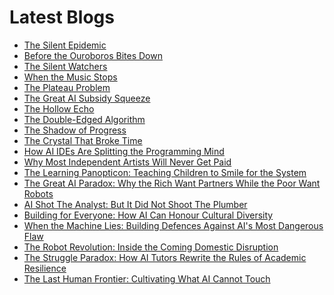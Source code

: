 <!--
**rawveg/rawveg** is a ✨ _special_ ✨ repository because its `README.md` (this file) appears on your GitHub profile.

Here are some ideas to get you started:

- 🔭 I’m currently working on ...
- 🌱 I’m currently learning ...
- 👯 I’m looking to collaborate on ...
- 🤔 I’m looking for help with ...
- 💬 Ask me about ...
- 📫 How to reach me: ...
- 😄 Pronouns: ...
- ⚡ Fun fact: ...
-->

# Latest Blogs
<!-- BLOG-POST-LIST:START -->
- [The Silent Epidemic](https://dev.to/rawveg/the-silent-epidemic-5cip)
- [Before the Ouroboros Bites Down](https://dev.to/rawveg/before-the-ouroboros-bites-down-1n86)
- [The Silent Watchers](https://dev.to/rawveg/the-silent-watchers-43mn)
- [When the Music Stops](https://dev.to/rawveg/when-the-music-stops-4bf0)
- [The Plateau Problem](https://dev.to/rawveg/the-plateau-problem-5gmc)
- [The Great AI Subsidy Squeeze](https://dev.to/rawveg/the-great-ai-subsidy-squeeze-4pjf)
- [The Hollow Echo](https://dev.to/rawveg/the-hollow-echo-1897)
- [The Double-Edged Algorithm](https://dev.to/rawveg/the-double-edged-algorithm-ebh)
- [The Shadow of Progress](https://dev.to/rawveg/the-shadow-of-progress-be6)
- [The Crystal That Broke Time](https://dev.to/rawveg/the-crystal-that-broke-time-f4m)
- [How AI IDEs Are Splitting the Programming Mind](https://dev.to/rawveg/how-ai-ides-are-splitting-the-programming-mind-2537)
- [Why Most Independent Artists Will Never Get Paid](https://dev.to/rawveg/why-most-independent-artists-will-never-get-paid-4edj)
- [The Learning Panopticon: Teaching Children to Smile for the System](https://smarterarticles.co.uk/the-learning-panopticon-teaching-children-to-smile-for-the-system?pk_campaign=rss-feed)
- [The Great AI Paradox: Why the Rich Want Partners While the Poor Want Robots](https://smarterarticles.co.uk/the-great-ai-paradox-why-the-rich-want-partners-while-the-poor-want-robots?pk_campaign=rss-feed)
- [AI Shot The Analyst: But It Did Not Shoot The Plumber](https://smarterarticles.co.uk/ai-shot-the-analyst-but-it-did-not-shoot-the-plumber?pk_campaign=rss-feed)
- [Building for Everyone: How AI Can Honour Cultural Diversity](https://smarterarticles.co.uk/building-for-everyone-how-ai-can-honour-cultural-diversity?pk_campaign=rss-feed)
- [When the Machine Lies: Building Defences Against AI&#39;s Most Dangerous Flaw](https://smarterarticles.co.uk/when-the-machine-lies-building-defences-against-ais-most-dangerous-flaw?pk_campaign=rss-feed)
- [The Robot Revolution: Inside the Coming Domestic Disruption](https://smarterarticles.co.uk/the-robot-revolution-inside-the-coming-domestic-disruption?pk_campaign=rss-feed)
- [The Struggle Paradox: How AI Tutors Rewrite the Rules of Academic Resilience](https://smarterarticles.co.uk/the-struggle-paradox-how-ai-tutors-rewrite-the-rules-of-academic-resilience?pk_campaign=rss-feed)
- [The Last Human Frontier: Cultivating What AI Cannot Touch](https://smarterarticles.co.uk/the-last-human-frontier-cultivating-what-ai-cannot-touch?pk_campaign=rss-feed)
<!-- BLOG-POST-LIST:END -->
